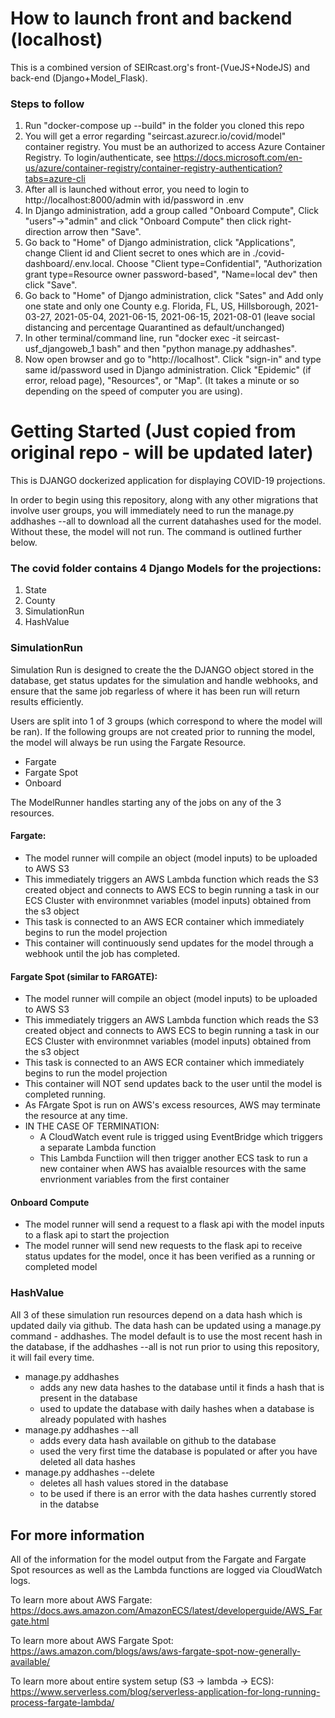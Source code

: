 # How to launch front and backend (localhost)
This is a combined version of SEIRcast.org's front-(VueJS+NodeJS) and back-end (Django+Model_Flask).

### Steps to follow
1. Run "docker-compose up --build" in the folder you cloned this repo
2. You will get a error regarding "seircast.azurecr.io/covid/model" container registry. You must be an authorized to access Azure Container Registry. To login/authenticate, see https://docs.microsoft.com/en-us/azure/container-registry/container-registry-authentication?tabs=azure-cli
3. After all is launched without error, you need to login to http://localhost:8000/admin with id/password in .env
4. In Django administration, add a group called "Onboard Compute", Click "users"->"admin" and click "Onboard Compute" then click right-direction arrow then "Save".
5. Go back to "Home" of Django administration, click "Applications", change Client id and Client secret to ones which are in ./covid-dashboard/.env.local. Choose "Client type=Confidential", "Authorization grant type=Resource owner password-based", "Name=local dev" then click "Save".
6. Go back to "Home" of Django administration, click "Sates" and Add only one state and only one County e.g. Florida, FL, US, Hillsborough, 2021-03-27, 2021-05-04, 2021-06-15, 2021-06-15, 2021-08-01 (leave social distancing and percentage Quarantined as default/unchanged)
7. In other terminal/command line, run "docker exec -it seircast-usf_djangoweb_1 bash" and then "python manage.py addhashes".
8. Now open browser and go to "http://localhost". Click "sign-in" and type same id/password used in Django administration. Click "Epidemic" (if error, reload page), "Resources", or "Map". (It takes a minute or so depending on the speed of computer you are using).

# Getting Started (Just copied from original repo - will be updated later)
This is DJANGO dockerized application for displaying COVID-19 projections.

In order to begin using this repository, along with any other migrations that involve user groups, you will immediately need to run the manage.py addhashes --all to download all the current datahashes used for the model. Without these, the model will not run. The command is outlined further below.

### The covid folder contains 4 Django Models for the projections:
1. State
2. County
3. SimulationRun
4. HashValue

### SimulationRun

Simulation Run is designed to create the the DJANGO object stored in the database, get status updates for the simulation and handle webhooks, and ensure that the same job regarless of where it has been run will return results efficiently.

Users are split into 1 of 3 groups (which correspond to where the model will be ran). If the following groups are not created prior to running the model, the model will always be run using the Fargate Resource.
- Fargate
- Fargate Spot
- Onboard

The ModelRunner handles starting any of the jobs on any of the 3 resources. 

#### Fargate:
  - The model runner will compile an object (model inputs) to be uploaded to AWS S3
  - This immediately triggers an AWS Lambda function which reads the S3 created object and connects to AWS ECS to begin                    running a task in our ECS Cluster with environmnet variables (model inputs) obtained from the s3 object
  - This task is connected to an AWS ECR container which immediately begins to run the model projection
  - This container will continuously send updates for the model through a webhook until the job has completed.
  
#### Fargate Spot (similar to FARGATE):
  - The model runner will compile an object (model inputs) to be uploaded to AWS S3
  - This immediately triggers an AWS Lambda function which reads the S3 created object and connects to AWS ECS to begin                    running a task in our ECS Cluster with environmnet variables (model inputs) obtained from the s3 object
  - This task is connected to an AWS ECR container which immediately begins to run the model projection
  - This container will NOT send updates back to the user until the model is completed running.
  - As FArgate Spot is run on AWS's excess resources, AWS may terminate the resource at any time. 
  - IN THE CASE OF TERMINATION:
    - A CloudWatch event rule is trigged using EventBridge which triggers a separate Lambda function
    - This Lambda Functiion will then trigger another ECS task to run a new container when AWS has avaialble resources with the same envrionment variables from the first container
    
#### Onboard Compute
  - The model runner will send a request to a flask api with the model inputs to a flask api to start the projection
  - The model runner will send new requests to the flask api to receive status updates for the model, once it has been verified as a running or completed model
 
### HashValue
All 3 of these simulation run resources depend on a data hash which is updated daily via github. The data hash can be updated using a manage.py command - addhashes. The model default is to use the most recent hash in the database, if the addhashes --all is not run prior to using this repository, it will fail every time.

  - manage.py addhashes
      - adds any new data hashes to the database until it finds a hash that is present in the database
      - used to update the database with daily hashes when a database is already populated with hashes
  - manage.py addhashes --all
      - adds every data hash available on github to the database
      - used the very first time the database is populated or after you have deleted all data hashes
  - manage.py addhashes --delete
      - deletes all hash values stored in the database
      - to be used if there is an error with the data hashes currently stored in the databse
      
## For more information

All of the information for the model output from the Fargate and Fargate Spot resources as well as the Lambda functions are logged via CloudWatch logs.

To learn more about AWS Fargate: https://docs.aws.amazon.com/AmazonECS/latest/developerguide/AWS_Fargate.html

To learn more about AWS Fargate Spot: https://aws.amazon.com/blogs/aws/aws-fargate-spot-now-generally-available/

To learn more about entire system setup (S3 -> lambda -> ECS): https://www.serverless.com/blog/serverless-application-for-long-running-process-fargate-lambda/

 
